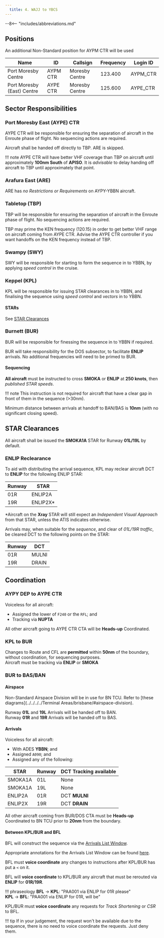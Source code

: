 ```yaml
---
  title: 4. WAJJ to YBCS
---
```


--8<-- "includes/abbreviations.md"

## Positions
An additional Non-Standard position for AYPM CTR will be used

| Name               | ID      | Callsign       | Frequency        | Login ID              |
| ------------------ | --------------| -------------- | ---------------- | --------------------------------------|
| Port Moresby Centre       | AYPM CTR | Moresby Centre             | 123.400 | AYPM_CTR                              |
| Port Moresby (East) Centre       | AYPE CTR | Moresby Centre             | 125.600 | AYPE_CTR                              |

## Sector Responsibilities
### Port Moresby East (AYPE) CTR
AYPE CTR will be responsible for ensuring the separation of aircraft in the Enroute phase of flight. No sequencing actions are required.

Aircraft shall be handed off directly to TBP. ARE is skipped.

!!! note
    AYPE CTR will have better VHF coverage than TBP on aircraft until approximately **100nm South** of **APISO**. It is *advisable* to delay handing off aircraft to TBP until approximately that point.

### Arafura East (ARE)
ARE has *no Restrictions or Requirements* on AYPY-YBBN aircraft.

### Tabletop (TBP)
TBP will be responsible for ensuring the separation of aircraft in the Enroute phase of flight. No sequencing actions are required.

TBP may prime the KEN frequency (120.15) in order to get better VHF range on aircraft coming from AYPE CTR. Advise the AYPE CTR controller if you want handoffs on the KEN frequency instead of TBP.

### Swampy (SWY)
SWY will be responsible for starting to form the sequence in to YBBN, by applying *speed control* in the cruise.

### Keppel (KPL)
KPL will be responsible for issuing STAR clearances in to YBBN, and finalising the sequence using *speed control* and *vectors* in to YBBN.

#### STARs
See [STAR Clearances](#star-clearances)

### Burnett (BUR)
BUR will be responsible for finessing the sequence in to YBBN if required.

BUR will take responsibility for the DOS subsector, to facilitate **ENLIP** arrivals. No additional frequencies will need to be primed to BUR.

#### Sequencing
**All aircraft** must be instructed to cross **SMOKA** or **ENLIP** at **250 knots**, then *published STAR speeds*.

!!! note
    This instruction is not required for aircraft that have a clear gap in front of them in the sequence (>30nm).

Minimum distance between arrivals at handoff to BAN/BAS is **10nm** (with no significant closing speed).

## STAR Clearances
All aircraft shall be issued the **SMOKA1A** STAR for Runway **01L/19L** by default.  

### ENLIP Reclearance
To aid with distributing the arrival sequence, KPL may reclear aircraft DCT to **ENLIP** for the following ENLIP STAR:

| Runway | STAR |
| ---------- | --- |
| 01R      | ENLIP2A |
| 19R      | ENLIP2X\* |

\*Aircraft on the **Xray** STAR will still expect an *Independent Visual Approach* from that STAR, unless the ATIS indicates otherwise.

Arrivals may, when suitable for the *sequence*, and clear of *01L/19R traffic*, be cleared DCT to the following points on the STAR:

| Runway | DCT |
| ---------- | --- |
| 01R      | MULNI |
| 19R      | DRAIN |

## Coordination
### AYPY DEP to AYPE CTR
Voiceless for all aircraft:

- Assigned the lower of `F240` or the `RFL`; and  
- Tracking via **NUPTA**

All other aircraft going to AYPE CTR CTA will be **Heads-up** Coordinated.

### KPL to BUR
Changes to Route and CFL are **permitted** within **50nm** of the boundary, without coordination, for sequencing purposes.  
Aircraft must be tracking via **ENLIP** or **SMOKA**

### BUR to BAS/BAN
#### Airspace
Non-Standard Airspace Division will be in use for BN TCU. Refer to [these diagrams](../../../../Terminal Areas/brisbane/#airspace-division).

Runway **01L** and **19L** Arrivals will be handed off to BAN.  
Runway **01R** and **19R** Arrivals will be handed off to BAS.  

#### Arrivals
Voiceless for all aircraft:

- With ADES **YBBN**; and  
- Assigned `A090`; and
- Assigned any of the following:

| STAR | Runway | DCT Tracking available |
| ---------- | --- | --- |
| SMOKA1A      | 01L | None |
| SMOKA1A      | 19L | None |
| ENLIP2A      | 01R | DCT **MULNI** |
| ENLIP2X      | 19R | DCT **DRAIN** |

All other aircraft coming from BUR/DOS CTA must be **Heads-up** Coordinated to BN TCU prior to **20nm** from the boundary.

#### Between KPL/BUR and BFL
BFL will construct the sequence via the [Arrivals List Window](../../../../../../controller-skills/sequencing/#arrivals-list).

Appropriate annotations for the Arrivals List Window can be found [here](../../../../../../client/annotations/#sequencingflow).

BFL must **voice coordinate** any changes to instructions after KPL/BUR has put a `<` on it.

BFL will **voice coordinate** to KPL/BUR any aircraft that must be rerouted via **ENLIP** for **01R/19R**.

!!! phraseology
    <span class="hotline">**BFL** -> **KPL**</span>: "PAA001 via ENLIP for 01R please"  
    <span class="hotline">**KPL** -> **BFL**</span>: "PAA001 via ENLIP for 01R, will be"  

KPL/BUR must **voice coordinate** any requests for *Track Shortening* or *CSR* to BFL.

!!! tip
    If in your judgement, the request won't be available due to the sequence, there is no need to voice coordinate the requests. Just deny them.